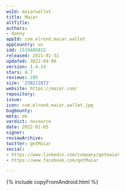 ```yaml
---
wsId: maiarwallet
title: Maiar
altTitle: 
authors:
- danny
appId: com.elrond.maiar.wallet
appCountry: us
idd: 1519405832
released: 2021-01-31
updated: 2022-04-06
version: 1.4.14
stars: 4.7
reviews: 295
size: '238211072'
website: https://maiar.com/
repository: 
issue: 
icon: com.elrond.maiar.wallet.jpg
bugbounty: 
meta: ok
verdict: nosource
date: 2022-01-05
signer: 
reviewArchive: 
twitter: getMaiar
social:
- https://www.linkedin.com/company/getmaiar
- https://www.facebook.com/getMaiar

---
```


{% include copyFromAndroid.html %}
